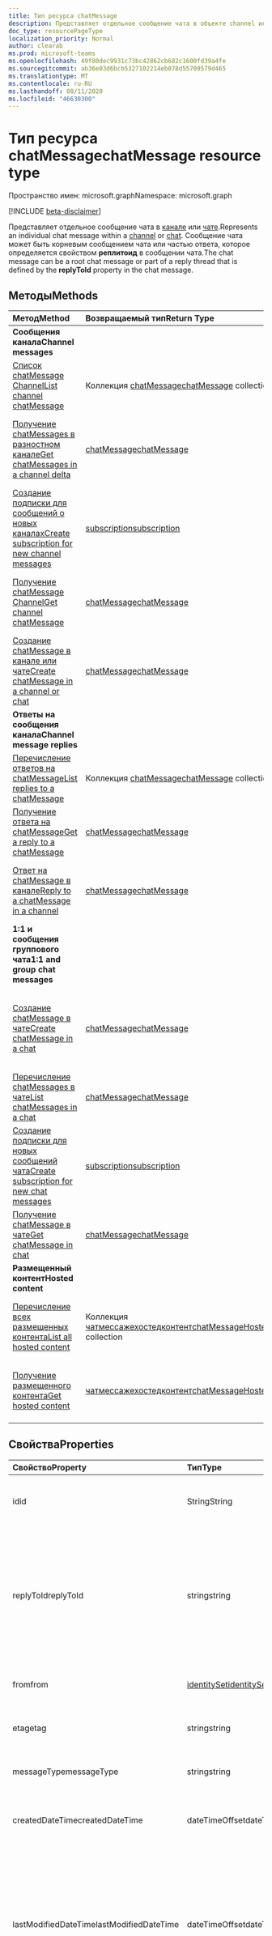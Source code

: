 ```yaml
---
title: Тип ресурса chatMessage
description: Представляет отдельное сообщение чата в объекте channel или chat. Сообщение чата может быть корневым сообщением чата или частью потока, определенного свойством **реплитоид** в сообщении чата.
doc_type: resourcePageType
localization_priority: Normal
author: clearab
ms.prod: microsoft-teams
ms.openlocfilehash: 49f80dec9931c73bc42862cb682c1600fd39a4fe
ms.sourcegitcommit: ab36e03d6bcb5327102214eb078d55709579d465
ms.translationtype: MT
ms.contentlocale: ru-RU
ms.lasthandoff: 08/11/2020
ms.locfileid: "46630300"
---
```

# <a name="chatmessage-resource-type"></a><span data-ttu-id="230cb-104">Тип ресурса chatMessage</span><span class="sxs-lookup"><span data-stu-id="230cb-104">chatMessage resource type</span></span>

<span data-ttu-id="230cb-105">Пространство имен: microsoft.graph</span><span class="sxs-lookup"><span data-stu-id="230cb-105">Namespace: microsoft.graph</span></span>

[!INCLUDE [beta-disclaimer](../../includes/beta-disclaimer.md)]

<span data-ttu-id="230cb-106">Представляет отдельное сообщение чата в [канале](channel.md) или [чате](chat.md).</span><span class="sxs-lookup"><span data-stu-id="230cb-106">Represents an individual chat message within a [channel](channel.md) or [chat](chat.md).</span></span> <span data-ttu-id="230cb-107">Сообщение чата может быть корневым сообщением чата или частью ответа, которое определяется свойством **реплитоид** в сообщении чата.</span><span class="sxs-lookup"><span data-stu-id="230cb-107">The chat message can be a root chat message or part of a reply thread that is defined by the **replyToId** property in the chat message.</span></span>

## <a name="methods"></a><span data-ttu-id="230cb-108">Методы</span><span class="sxs-lookup"><span data-stu-id="230cb-108">Methods</span></span>

| <span data-ttu-id="230cb-109">Метод</span><span class="sxs-lookup"><span data-stu-id="230cb-109">Method</span></span>       | <span data-ttu-id="230cb-110">Возвращаемый тип</span><span class="sxs-lookup"><span data-stu-id="230cb-110">Return Type</span></span>  |<span data-ttu-id="230cb-111">Описание</span><span class="sxs-lookup"><span data-stu-id="230cb-111">Description</span></span>|
|:---------------|:--------|:----------|
|<span data-ttu-id="230cb-112">**Сообщения канала**</span><span class="sxs-lookup"><span data-stu-id="230cb-112">**Channel messages**</span></span>| | |
|[<span data-ttu-id="230cb-113">Список chatMessage Channel</span><span class="sxs-lookup"><span data-stu-id="230cb-113">List channel chatMessage</span></span>](../api/channel-list-messages.md) | <span data-ttu-id="230cb-114">Коллекция [chatMessage](chatmessage.md)</span><span class="sxs-lookup"><span data-stu-id="230cb-114">[chatMessage](chatmessage.md) collection</span></span> | <span data-ttu-id="230cb-115">Список всех корневых сообщений чата в канале.</span><span class="sxs-lookup"><span data-stu-id="230cb-115">List of all root chat messages in a channel.</span></span>|
|[<span data-ttu-id="230cb-116">Получение chatMessages в разностном канале</span><span class="sxs-lookup"><span data-stu-id="230cb-116">Get chatMessages in a channel delta</span></span>](../api/chatmessage-delta.md)  | [<span data-ttu-id="230cb-117">chatMessage</span><span class="sxs-lookup"><span data-stu-id="230cb-117">chatMessage</span></span>](../resources/chatmessage.md) | <span data-ttu-id="230cb-118">Получение добавочных сообщений чата в канале.</span><span class="sxs-lookup"><span data-stu-id="230cb-118">Get incremental chat messages in a channel.</span></span> |
|[<span data-ttu-id="230cb-119">Создание подписки для сообщений о новых каналах</span><span class="sxs-lookup"><span data-stu-id="230cb-119">Create subscription for new channel messages</span></span>](../api/subscription-post-subscriptions.md) | [<span data-ttu-id="230cb-120">subscription</span><span class="sxs-lookup"><span data-stu-id="230cb-120">subscription</span></span>](subscription.md) | <span data-ttu-id="230cb-121">Прослушивать новые и измененные сообщения каналов и реакции на них.</span><span class="sxs-lookup"><span data-stu-id="230cb-121">Listen for new and edited channel messages, and reactions to them.</span></span> |
|[<span data-ttu-id="230cb-122">Получение chatMessage Channel</span><span class="sxs-lookup"><span data-stu-id="230cb-122">Get channel chatMessage</span></span>](../api/channel-get-message.md) | [<span data-ttu-id="230cb-123">chatMessage</span><span class="sxs-lookup"><span data-stu-id="230cb-123">chatMessage</span></span>](chatmessage.md) | <span data-ttu-id="230cb-124">Получение одного из каналов сообщения с одним корневым сеансом.</span><span class="sxs-lookup"><span data-stu-id="230cb-124">Get a single root chat message from a channel.</span></span>|
|[<span data-ttu-id="230cb-125">Создание chatMessage в канале или чате</span><span class="sxs-lookup"><span data-stu-id="230cb-125">Create chatMessage in a channel or chat</span></span>](../api/chatmessage-post.md) | [<span data-ttu-id="230cb-126">chatMessage</span><span class="sxs-lookup"><span data-stu-id="230cb-126">chatMessage</span></span>](chatmessage.md)| <span data-ttu-id="230cb-127">Создайте новое сообщение разговора верхнего уровня в канале.</span><span class="sxs-lookup"><span data-stu-id="230cb-127">Create a new top-level chat message in a channel.</span></span>|
|<span data-ttu-id="230cb-128">**Ответы на сообщения канала**</span><span class="sxs-lookup"><span data-stu-id="230cb-128">**Channel message replies**</span></span>| | |
|[<span data-ttu-id="230cb-129">Перечисление ответов на chatMessage</span><span class="sxs-lookup"><span data-stu-id="230cb-129">List replies to a chatMessage</span></span>](../api/channel-list-messagereplies.md) | <span data-ttu-id="230cb-130">Коллекция [chatMessage](chatmessage.md)</span><span class="sxs-lookup"><span data-stu-id="230cb-130">[chatMessage](chatmessage.md) collection</span></span>| <span data-ttu-id="230cb-131">Список всех ответов на сообщение чата в канале.</span><span class="sxs-lookup"><span data-stu-id="230cb-131">List of all replies to a chat message in channel.</span></span>|
|[<span data-ttu-id="230cb-132">Получение ответа на chatMessage</span><span class="sxs-lookup"><span data-stu-id="230cb-132">Get a reply to a chatMessage</span></span>](../api/channel-get-messagereply.md) | [<span data-ttu-id="230cb-133">chatMessage</span><span class="sxs-lookup"><span data-stu-id="230cb-133">chatMessage</span></span>](chatmessage.md)| <span data-ttu-id="230cb-134">Получение одного ответа на сообщение чата в канале.</span><span class="sxs-lookup"><span data-stu-id="230cb-134">Get a single reply to a chat message in a channel.</span></span>|
|[<span data-ttu-id="230cb-135">Ответ на chatMessage в канале</span><span class="sxs-lookup"><span data-stu-id="230cb-135">Reply to a chatMessage in a channel</span></span>](../api/channel-post-messagereply.md) | [<span data-ttu-id="230cb-136">chatMessage</span><span class="sxs-lookup"><span data-stu-id="230cb-136">chatMessage</span></span>](chatmessage.md)| <span data-ttu-id="230cb-137">Ответ на существующее сообщение чата в канале.</span><span class="sxs-lookup"><span data-stu-id="230cb-137">Reply to an existing chat message in a channel.</span></span>|
|<span data-ttu-id="230cb-138">**1:1 и сообщения группового чата**</span><span class="sxs-lookup"><span data-stu-id="230cb-138">**1:1 and group chat messages**</span></span>| | |
|[<span data-ttu-id="230cb-139">Создание chatMessage в чате</span><span class="sxs-lookup"><span data-stu-id="230cb-139">Create chatMessage in a chat</span></span>](../api/chat-post-message.md) | [<span data-ttu-id="230cb-140">chatMessage</span><span class="sxs-lookup"><span data-stu-id="230cb-140">chatMessage</span></span>](chatmessage.md)| <span data-ttu-id="230cb-141">Отправка сообщения чата в существующей беседе 1:1 или группе чата.</span><span class="sxs-lookup"><span data-stu-id="230cb-141">Send a chat message in an existing 1:1 or group chat conversation.</span></span>|
|[<span data-ttu-id="230cb-142">Перечисление chatMessages в чате</span><span class="sxs-lookup"><span data-stu-id="230cb-142">List chatMessages in a chat</span></span>](../api/chat-list-message.md)  | [<span data-ttu-id="230cb-143">chatMessage</span><span class="sxs-lookup"><span data-stu-id="230cb-143">chatMessage</span></span>](../resources/chatmessage.md) | <span data-ttu-id="230cb-144">Перечисление сообщений чата в 1:1 или группе чата.</span><span class="sxs-lookup"><span data-stu-id="230cb-144">List chat messages in a 1:1 or group chat.</span></span> |
|[<span data-ttu-id="230cb-145">Создание подписки для новых сообщений чата</span><span class="sxs-lookup"><span data-stu-id="230cb-145">Create subscription for new chat messages</span></span>](../api/subscription-post-subscriptions.md) | [<span data-ttu-id="230cb-146">subscription</span><span class="sxs-lookup"><span data-stu-id="230cb-146">subscription</span></span>](subscription.md) | <span data-ttu-id="230cb-147">Прослушивание новых и измененных сообщений чата и реакции на них.</span><span class="sxs-lookup"><span data-stu-id="230cb-147">Listen for new and edited chat messages, and reactions to them.</span></span> |
|[<span data-ttu-id="230cb-148">Получение chatMessage в чате</span><span class="sxs-lookup"><span data-stu-id="230cb-148">Get chatMessage in chat</span></span>](../api/chat-get-message.md)  | [<span data-ttu-id="230cb-149">chatMessage</span><span class="sxs-lookup"><span data-stu-id="230cb-149">chatMessage</span></span>](../resources/chatmessage.md) | <span data-ttu-id="230cb-150">Получение одного сообщения чата в чате.</span><span class="sxs-lookup"><span data-stu-id="230cb-150">Get a single chat message in a chat.</span></span> |
|<span data-ttu-id="230cb-151">**Размещенный контент**</span><span class="sxs-lookup"><span data-stu-id="230cb-151">**Hosted content**</span></span>| | |
|[<span data-ttu-id="230cb-152">Перечисление всех размещенных контента</span><span class="sxs-lookup"><span data-stu-id="230cb-152">List all hosted content</span></span>](../api/chatmessage-list-chatmessagehostedcontents.md) | <span data-ttu-id="230cb-153">Коллекция [чатмессажехостедконтент](../resources/chatmessagehostedcontent.md)</span><span class="sxs-lookup"><span data-stu-id="230cb-153">[chatMessageHostedContent](../resources/chatmessagehostedcontent.md) collection</span></span>| <span data-ttu-id="230cb-154">Получение всего размещенного содержимого в сообщении чата.</span><span class="sxs-lookup"><span data-stu-id="230cb-154">Get all hosted content in a chat message.</span></span>|
|[<span data-ttu-id="230cb-155">Получение размещенного контента</span><span class="sxs-lookup"><span data-stu-id="230cb-155">Get hosted content</span></span>](../api/chatmessagehostedcontent-get.md) | [<span data-ttu-id="230cb-156">чатмессажехостедконтент</span><span class="sxs-lookup"><span data-stu-id="230cb-156">chatMessageHostedContent</span></span>](../resources/chatmessagehostedcontent.md) | <span data-ttu-id="230cb-157">Получение размещенного контента из сообщения чата.</span><span class="sxs-lookup"><span data-stu-id="230cb-157">Get hosted content from a chat message.</span></span>|

## <a name="properties"></a><span data-ttu-id="230cb-158">Свойства</span><span class="sxs-lookup"><span data-stu-id="230cb-158">Properties</span></span>

| <span data-ttu-id="230cb-159">Свойство</span><span class="sxs-lookup"><span data-stu-id="230cb-159">Property</span></span>   | <span data-ttu-id="230cb-160">Тип</span><span class="sxs-lookup"><span data-stu-id="230cb-160">Type</span></span> |<span data-ttu-id="230cb-161">Описание</span><span class="sxs-lookup"><span data-stu-id="230cb-161">Description</span></span>|
|:---------------|:--------|:----------|
|<span data-ttu-id="230cb-162">id</span><span class="sxs-lookup"><span data-stu-id="230cb-162">id</span></span>|<span data-ttu-id="230cb-163">String</span><span class="sxs-lookup"><span data-stu-id="230cb-163">String</span></span>| <span data-ttu-id="230cb-164">Только для чтения.</span><span class="sxs-lookup"><span data-stu-id="230cb-164">Read-only.</span></span> <span data-ttu-id="230cb-165">Уникальный идентификатор сообщения.</span><span class="sxs-lookup"><span data-stu-id="230cb-165">Unique Id of the message.</span></span>|
|<span data-ttu-id="230cb-166">replyToId</span><span class="sxs-lookup"><span data-stu-id="230cb-166">replyToId</span></span>| <span data-ttu-id="230cb-167">string</span><span class="sxs-lookup"><span data-stu-id="230cb-167">string</span></span> | <span data-ttu-id="230cb-168">Только для чтения.</span><span class="sxs-lookup"><span data-stu-id="230cb-168">Read-only.</span></span> <span data-ttu-id="230cb-169">Идентификатор родительского сообщения чата или сообщения корневого сеанса беседы в цепочке.</span><span class="sxs-lookup"><span data-stu-id="230cb-169">Id of the parent chat message or root chat message of the thread.</span></span> <span data-ttu-id="230cb-170">(Применяется только к сообщениям чата в каналах без чатов)</span><span class="sxs-lookup"><span data-stu-id="230cb-170">(Only applies to chat messages in channels not chats)</span></span> |
|<span data-ttu-id="230cb-171">from</span><span class="sxs-lookup"><span data-stu-id="230cb-171">from</span></span>|[<span data-ttu-id="230cb-172">identitySet</span><span class="sxs-lookup"><span data-stu-id="230cb-172">identitySet</span></span>](identityset.md)| <span data-ttu-id="230cb-173">Только для чтения.</span><span class="sxs-lookup"><span data-stu-id="230cb-173">Read only.</span></span> <span data-ttu-id="230cb-174">Сведения об отправителе сообщения чата.</span><span class="sxs-lookup"><span data-stu-id="230cb-174">Details of the sender of the chat message.</span></span>|
|<span data-ttu-id="230cb-175">etag</span><span class="sxs-lookup"><span data-stu-id="230cb-175">etag</span></span>| <span data-ttu-id="230cb-176">string</span><span class="sxs-lookup"><span data-stu-id="230cb-176">string</span></span> | <span data-ttu-id="230cb-177">Только для чтения.</span><span class="sxs-lookup"><span data-stu-id="230cb-177">Read-only.</span></span> <span data-ttu-id="230cb-178">Номер версии сообщения чата.</span><span class="sxs-lookup"><span data-stu-id="230cb-178">Version number of the chat message.</span></span> |
|<span data-ttu-id="230cb-179">messageType</span><span class="sxs-lookup"><span data-stu-id="230cb-179">messageType</span></span>|<span data-ttu-id="230cb-180">string</span><span class="sxs-lookup"><span data-stu-id="230cb-180">string</span></span>|<span data-ttu-id="230cb-181">Тип сообщения чата.</span><span class="sxs-lookup"><span data-stu-id="230cb-181">The type of chat message.</span></span> <span data-ttu-id="230cb-182">Возможные значения: `message` .</span><span class="sxs-lookup"><span data-stu-id="230cb-182">The possible values are: `message`.</span></span>|
|<span data-ttu-id="230cb-183">createdDateTime</span><span class="sxs-lookup"><span data-stu-id="230cb-183">createdDateTime</span></span>|<span data-ttu-id="230cb-184">dateTimeOffset</span><span class="sxs-lookup"><span data-stu-id="230cb-184">dateTimeOffset</span></span>|<span data-ttu-id="230cb-185">Только для чтения.</span><span class="sxs-lookup"><span data-stu-id="230cb-185">Read only.</span></span> <span data-ttu-id="230cb-186">Метка времени создания сообщения чата.</span><span class="sxs-lookup"><span data-stu-id="230cb-186">Timestamp of when the chat message was created.</span></span>|
|<span data-ttu-id="230cb-187">lastModifiedDateTime</span><span class="sxs-lookup"><span data-stu-id="230cb-187">lastModifiedDateTime</span></span>|<span data-ttu-id="230cb-188">dateTimeOffset</span><span class="sxs-lookup"><span data-stu-id="230cb-188">dateTimeOffset</span></span>|<span data-ttu-id="230cb-189">Только для чтения.</span><span class="sxs-lookup"><span data-stu-id="230cb-189">Read only.</span></span> <span data-ttu-id="230cb-190">Метка времени создания или изменения сообщения чата, в том числе когда выполняется ответ (если он является корневым сообщением в канале) или добавляется или удаляется реакция.</span><span class="sxs-lookup"><span data-stu-id="230cb-190">Timestamp of when the chat message is created or edited, including when a reply is made (if it's a root chat message in a channel) or a reaction is added or removed.</span></span> |
|<span data-ttu-id="230cb-191">deletedDateTime</span><span class="sxs-lookup"><span data-stu-id="230cb-191">deletedDateTime</span></span>|<span data-ttu-id="230cb-192">dateTimeOffset</span><span class="sxs-lookup"><span data-stu-id="230cb-192">dateTimeOffset</span></span>|<span data-ttu-id="230cb-193">Только для чтения.</span><span class="sxs-lookup"><span data-stu-id="230cb-193">Read only.</span></span> <span data-ttu-id="230cb-194">Временная метка, в которой сообщение чата удалено, или значение null, если оно не удалено.</span><span class="sxs-lookup"><span data-stu-id="230cb-194">Timestamp at which the chat message was deleted, or null if not deleted.</span></span> |
|<span data-ttu-id="230cb-195">subject</span><span class="sxs-lookup"><span data-stu-id="230cb-195">subject</span></span>|<span data-ttu-id="230cb-196">string</span><span class="sxs-lookup"><span data-stu-id="230cb-196">string</span></span>| <span data-ttu-id="230cb-197">Тема сообщения чата в виде открытого текста.</span><span class="sxs-lookup"><span data-stu-id="230cb-197">The subject of the chat message, in plaintext.</span></span>|
|<span data-ttu-id="230cb-198">body</span><span class="sxs-lookup"><span data-stu-id="230cb-198">body</span></span>|[<span data-ttu-id="230cb-199">itemBody</span><span class="sxs-lookup"><span data-stu-id="230cb-199">itemBody</span></span>](itembody.md)|<span data-ttu-id="230cb-200">Представление содержимого сообщения чата в формате обычного текста или в формате HTML.</span><span class="sxs-lookup"><span data-stu-id="230cb-200">Plaintext/HTML representation of the content of the chat message.</span></span> <span data-ttu-id="230cb-201">Представление определяется параметром contentType в тексте.</span><span class="sxs-lookup"><span data-stu-id="230cb-201">Representation is specified by the contentType inside the body.</span></span> <span data-ttu-id="230cb-202">Если сообщение чата содержит [чатмессажементион](chatmessagemention.md), содержимое всегда находится в формате HTML.</span><span class="sxs-lookup"><span data-stu-id="230cb-202">The content is always in HTML if the chat message contains a [chatMessageMention](chatmessagemention.md).</span></span> |
|<span data-ttu-id="230cb-203">summary</span><span class="sxs-lookup"><span data-stu-id="230cb-203">summary</span></span>|<span data-ttu-id="230cb-204">string</span><span class="sxs-lookup"><span data-stu-id="230cb-204">string</span></span>| <span data-ttu-id="230cb-205">Сводный текст сообщения чата, которое можно использовать для push-уведомлений и сводных представлений, а также для обратного просмотра.</span><span class="sxs-lookup"><span data-stu-id="230cb-205">Summary text of the chat message that could be used for push notifications and summary views or fall back views.</span></span> <span data-ttu-id="230cb-206">Применяется только к сообщениям разговора по каналу, а не к сообщениям в чате.</span><span class="sxs-lookup"><span data-stu-id="230cb-206">Only applies to channel chat messages, not chat messages in a chat.</span></span> |
|<span data-ttu-id="230cb-207">attachments</span><span class="sxs-lookup"><span data-stu-id="230cb-207">attachments</span></span>|<span data-ttu-id="230cb-208">Коллекция [chatMessageAttachment](chatmessageattachment.md)</span><span class="sxs-lookup"><span data-stu-id="230cb-208">[chatMessageAttachment](chatmessageattachment.md) collection</span></span> |<span data-ttu-id="230cb-209">Вложенные файлы.</span><span class="sxs-lookup"><span data-stu-id="230cb-209">Attached files.</span></span> <span data-ttu-id="230cb-210">В настоящее время вложения доступны только для чтения. Отправка вложений не поддерживается.</span><span class="sxs-lookup"><span data-stu-id="230cb-210">Attachments are currently read-only – sending attachments is not supported.</span></span> |
|<span data-ttu-id="230cb-211">mentions</span><span class="sxs-lookup"><span data-stu-id="230cb-211">mentions</span></span>|<span data-ttu-id="230cb-212">Коллекция [chatMessageMention](chatmessagemention.md)</span><span class="sxs-lookup"><span data-stu-id="230cb-212">[chatMessageMention](chatmessagemention.md) collection</span></span>| <span data-ttu-id="230cb-213">Список сущностей, упоминаемых в сообщении чата.</span><span class="sxs-lookup"><span data-stu-id="230cb-213">List of entities mentioned in the chat message.</span></span> <span data-ttu-id="230cb-214">В настоящее время поддерживаются значения user, bot, team и channel.</span><span class="sxs-lookup"><span data-stu-id="230cb-214">Currently supports user, bot, team, channel.</span></span>|
|<span data-ttu-id="230cb-215">importance</span><span class="sxs-lookup"><span data-stu-id="230cb-215">importance</span></span>|<span data-ttu-id="230cb-216">string</span><span class="sxs-lookup"><span data-stu-id="230cb-216">string</span></span> | <span data-ttu-id="230cb-217">Важность сообщения чата.</span><span class="sxs-lookup"><span data-stu-id="230cb-217">The importance of the chat message.</span></span> <span data-ttu-id="230cb-218">Допустимые значения: `normal`, `high`, `urgent`.</span><span class="sxs-lookup"><span data-stu-id="230cb-218">The possible values are: `normal`, `high`, `urgent`.</span></span>|
|<span data-ttu-id="230cb-219">reactions</span><span class="sxs-lookup"><span data-stu-id="230cb-219">reactions</span></span>| <span data-ttu-id="230cb-220">Коллекция [chatMessageReaction](./chatmessagereaction.md)</span><span class="sxs-lookup"><span data-stu-id="230cb-220">[chatMessageReaction](./chatmessagereaction.md) collection</span></span> | <span data-ttu-id="230cb-221">Реакции на это сообщение чата (например, например).</span><span class="sxs-lookup"><span data-stu-id="230cb-221">Reactions for this chat message (for example, Like).</span></span>|
|<span data-ttu-id="230cb-222">языковые стандарты</span><span class="sxs-lookup"><span data-stu-id="230cb-222">locale</span></span>|<span data-ttu-id="230cb-223">string</span><span class="sxs-lookup"><span data-stu-id="230cb-223">string</span></span>|<span data-ttu-id="230cb-224">Язык сообщения чата, заданное клиентом.</span><span class="sxs-lookup"><span data-stu-id="230cb-224">Locale of the chat message set by the client.</span></span>|

## <a name="json-representation"></a><span data-ttu-id="230cb-225">Представление JSON</span><span class="sxs-lookup"><span data-stu-id="230cb-225">JSON representation</span></span>

<span data-ttu-id="230cb-226">Ниже указано представление ресурса в формате JSON.</span><span class="sxs-lookup"><span data-stu-id="230cb-226">The following is a JSON representation of the resource.</span></span>

<!-- {
  "blockType": "resource",
  "optionalProperties": [
    "deleted",
    "deletedDateTime",
    "attachments",
    "importance",
    "reactions",
    "mentions",
    "subject",
    "summary"
  ],
  "baseType": "microsoft.graph.entity",
  "@odata.type": "microsoft.graph.chatMessage"
}-->

```json
{
  "id": "string (identifier)",
  "replyToId": "string (identifier)",
  "from": {"@odata.type": "microsoft.graph.identitySet"},
  "etag": "string",
  "messageType": "string",
  "createdDateTime": "string (timestamp)",
  "lastModifiedDateTime": "string (timestamp)",
  "deletedDateTime": "string (timestamp)",
  "subject": "string",
  "body": {"@odata.type": "microsoft.graph.itemBody"},
  "summary": "string",
  "attachments": [{"@odata.type": "microsoft.graph.chatMessageAttachment"}],
  "mentions": [{"@odata.type": "microsoft.graph.chatMessageMention"}],
  "importance": "string",
  "policyViolation": "string",
  "reactions":  "string",
  "locale": "string",
  "deleted": true
}

```

<!-- uuid: 8fcb5dbc-d5aa-4681-8e31-b001d5168d79
2015-10-25 14:57:30 UTC -->
<!--
{
  "type": "#page.annotation",
  "description": "chat message resource",
  "keywords": "",
  "section": "documentation",
  "tocPath": "",
  "suppressions": []
}
-->
